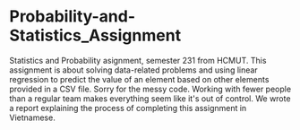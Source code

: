 # Probability-and-Statistics_Assignment
Statistics and Probability asignment, semester 231 from HCMUT. 
This assignment is about solving data-related problems and using linear regression to predict the value of an element based on other elements provided in a CSV file.
Sorry for the messy code. Working with fewer people than a regular team makes everything seem like it's out of control.
We wrote a report explaining the process of completing this assignment in Vietnamese.













